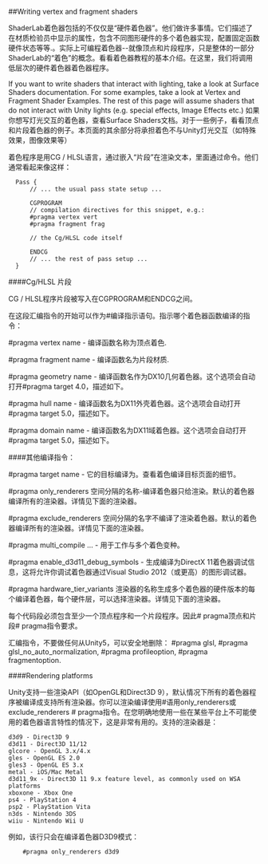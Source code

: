 ##Writing vertex and fragment shaders

ShaderLab着色器包括的不仅仅是“硬件着色器”。他们做许多事情。它们描述了在材质检验员中显示的属性，包含不同图形硬件的多个着色器实现，配置固定函数硬件状态等等.。实际上可编程着色器--就像顶点和片段程序，只是整体的一部分ShaderLab的“着色”的概念。看看着色器教程的基本介绍。在这里，我们将调用低层次的硬件着色器着色器程序。

If you want to write shaders that interact with lighting, take a look at Surface Shaders documentation. For some examples, take a look at Vertex and Fragment Shader Examples. The rest of this page will assume shaders that do not interact with Unity lights (e.g. special effects, Image Effects etc.)
如果你想写灯光交互的着色器，查看Surface Shaders文档。对于一些例子，看看顶点和片段着色器的例子。本页面的其余部分将承担着色不与Unity灯光交互（如特殊效果，图像效果等）

着色程序是用CG / HLSL语言，通过嵌入“片段”在渲染文本，里面通过命令。他们通常看起来像这样：

```
  Pass {
      // ... the usual pass state setup ...
      
      CGPROGRAM
      // compilation directives for this snippet, e.g.:
      #pragma vertex vert
      #pragma fragment frag
      
      // the Cg/HLSL code itself
      
      ENDCG
      // ... the rest of pass setup ...
  }
```

####Cg/HLSL 片段

CG / HLSL程序片段被写入在CGPROGRAM和ENDCG之间。

在这段汇编指令的开始可以作为#编译指示语句。指示哪个着色器函数编译的指令：

\#pragma vertex name - 编译函数名称为顶点着色.

\#pragma fragment name - 编译函数名为片段材质.

\#pragma geometry name - 编译函数名作为DX10几何着色器。这个选项会自动打开#pragma target 4.0，描述如下。

\#pragma hull name - 编译函数名为DX11外壳着色器。这个选项会自动打开#pragma target 5.0，描述如下。

\#pragma domain name - 编译函数名为DX11域着色器。这个选项会自动打开#pragma target 5.0，描述如下。

####其他编译指令：

\#pragma target name - 它的目标编译为。查看着色编译目标页面的细节。

\#pragma only_renderers 空间分隔的名称-编译着色器只给渲染。默认的着色器编译所有的渲染器。详情见下面的渲染器。

\#pragma exclude_renderers 空间分隔的名字不编译了渲染着色器。默认的着色器编译所有的渲染器。详情见下面的渲染器。

\#pragma multi_compile … - 用于工作与多个着色变种。

\#pragma enable_d3d11_debug_symbols - 生成编译为DirectX 11着色器调试信息，这将允许你调试着色器通过Visual Studio 2012（或更高）的图形调试器。

\#pragma hardware_tier_variants 渲染器的名称生成多个着色器的硬件版本的每个编译着色器，每个硬件层，可以选择渲染器。详情见下面的渲染器。

每个代码段必须包含至少一个顶点程序和一个片段程序。因此# pragma顶点和片段# pragma指令要求。

汇编指令，不要做任何从Unity5，可以安全地删除： #pragma glsl, #pragma glsl_no_auto_normalization, #pragma profileoption, #pragma fragmentoption.

####Rendering platforms

Unity支持一些渲染API（如OpenGL和Direct3D 9），默认情况下所有的着色器程序被编译成支持所有渲染器。你可以渲染编译使用#语用only_renderers或exclude_renderers # pragma指令。在您明确地使用一些在某些平台上不可能使用的着色器语言特性的情况下，这是非常有用的。支持的渲染器是：

    d3d9 - Direct3D 9
    d3d11 - Direct3D 11/12
    glcore - OpenGL 3.x/4.x
    gles - OpenGL ES 2.0
    gles3 - OpenGL ES 3.x
    metal - iOS/Mac Metal
    d3d11_9x - Direct3D 11 9.x feature level, as commonly used on WSA platforms
    xboxone - Xbox One
    ps4 - PlayStation 4
    psp2 - PlayStation Vita
    n3ds - Nintendo 3DS
    wiiu - Nintendo Wii U
    
例如，该行只会在编译着色器D3D9模式：
```
    #pragma only_renderers d3d9
```






